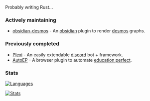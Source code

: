 Probably writing Rust...

### Actively maintaining

 - [obsidian-desmos](https://github.com/Nigecat/obsidian-desmos) - An [obsidian](https://obsidian.md) plugin to render [desmos](https://desmos.com) graphs.

<!--

### Currently developing

 - [ofin](https://github.com/Nigecat/ofin) - A hotkey scripting language.
 - [Sphinx](https://github.com/Nigecat/Sphinx) - An [egui](https://github.com/emilk/egui) based desktop graphics framework.

-->

### Previously completed

 - [Plexi](https://github.com/Nigecat/Plexi) - An easily extendable [discord](https://discord.com) bot + framework.
 - [AutoEP](https://github.com/RandomExplosion/AutoEP) - A browser plugin to automate [education perfect](https://www.educationperfect.com/).

### Stats

[![Languages](https://github-readme-stats-nigecat.vercel.app/api/top-langs/?username=Nigecat&layout=compact&theme=radical&count_private=true&exclude_repo=Plexi,Notes,Notes_old,railgun,obsidian-desmos,Obsidian-PDF-Exporter,Obsidian-PDF-Exporter2,ObsidianLaTeX,Hology,CSC-2020-Semester-2-Presentation,pokehelper)](https://github.com/Nigecat)

[![Stats](https://github-readme-stats.vercel.app/api?username=Nigecat&show_icons=true&theme=radical)](https://github.com/Nigecat)
